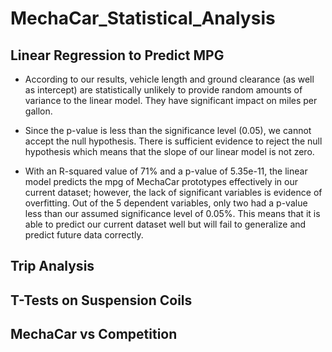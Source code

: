 # MechaCar_Statistical_Analysis

## Linear Regression to Predict MPG
- According to our results, vehicle length and ground clearance (as well as intercept) are statistically unlikely to provide random amounts of variance to the linear model. They have significant impact on miles per gallon. 

- Since the p-value is less than the significance level (0.05), we cannot accept the null hypothesis. There is sufficient evidence to reject the null hypothesis which means that the slope of our linear model is not zero.

- With an R-squared value of 71% and a p-value of 5.35e-11, the linear model predicts the mpg of MechaCar prototypes effectively in our current dataset; however, the lack of significant variables is evidence of overfitting. Out of the 5 dependent variables, only two had a p-value less than our assumed significance level of 0.05%. This means that it is able to predict our current dataset well but will fail to generalize and predict future data correctly.


## Trip Analysis

## T-Tests on Suspension Coils

## MechaCar vs Competition
